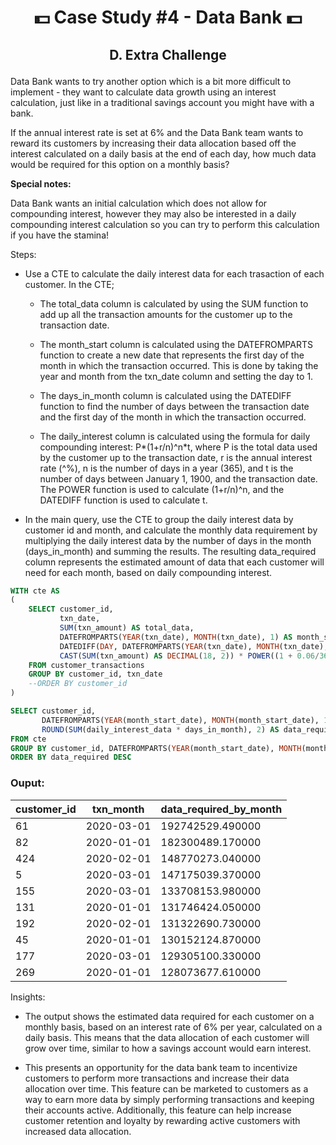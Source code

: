 # <p align="center" style="margin-top: 0px;">💵 Case Study #4 - Data Bank 💵
## <p align="center"> D. Extra Challenge

Data Bank wants to try another option which is a bit more difficult to implement - they want to calculate data growth
using an interest calculation, just like in a traditional savings account you might have with a bank.

If the annual interest rate is set at 6% and the Data Bank team wants to reward its customers by increasing their data allocation based off the interest calculated on a daily basis at the end of each day, how much data would be required for this option on a monthly basis?

**Special notes:**

Data Bank wants an initial calculation which does not allow for compounding interest, however they may also be interested in a daily compounding interest calculation so you can try to perform this calculation if you have the stamina!

Steps:

* Use a CTE to calculate the daily interest data for each trasaction of each customer. In the CTE;

  * The total_data column is calculated by using the SUM function to add up all the transaction amounts for the customer up to the transaction date.

  * The month_start column is calculated using the DATEFROMPARTS function to create a new date that represents the first day of the month in which the transaction occurred. This is done by taking the year and month from the txn_date column and setting the day to 1.

  * The days_in_month column is calculated using the DATEDIFF function to find the number of days between the transaction date and the first day of the month in which the transaction occurred.

  * The daily_interest column is calculated using the formula for daily compounding interest: P*(1+r/n)^n*t, where P is the total data used by the customer up to the transaction date, r is the annual interest rate (^%), n is the number of days in a year (365), and t is the number of days between January 1, 1900, and the transaction date. The POWER function is used to calculate (1+r/n)^n, and the DATEDIFF function is used to calculate t.

* In the main query, use the CTE to group the daily interest data by customer id and month, and calculate the monthly data requirement by multiplying
the daily interest data by the number of days in the month (days_in_month) and summing the results. The resulting data_required column represents the 
estimated amount of data that each customer will need for each month, based on daily compounding interest.

```sql
WITH cte AS
(
	SELECT customer_id,
		   txn_date,
		   SUM(txn_amount) AS total_data,
		   DATEFROMPARTS(YEAR(txn_date), MONTH(txn_date), 1) AS month_start_date,
		   DATEDIFF(DAY, DATEFROMPARTS(YEAR(txn_date), MONTH(txn_date), 1), txn_date) AS days_in_month,
		   CAST(SUM(txn_amount) AS DECIMAL(18, 2)) * POWER((1 + 0.06/365), DATEDIFF(DAY, '1900-01-01', txn_date)) AS daily_interest_data
	FROM customer_transactions
	GROUP BY customer_id, txn_date
	--ORDER BY customer_id
)

SELECT customer_id,
	   DATEFROMPARTS(YEAR(month_start_date), MONTH(month_start_date), 1) AS txn_month,
	   ROUND(SUM(daily_interest_data * days_in_month), 2) AS data_required
FROM cte
GROUP BY customer_id, DATEFROMPARTS(YEAR(month_start_date), MONTH(month_start_date), 1)
ORDER BY data_required DESC 
```

### Ouput:

customer_id | txn_month | data_required_by_month |
-- | -- | --
61 | 2020-03-01	| 192742529.490000
82 | 2020-01-01 | 182300489.170000
424 |	2020-02-01 | 148770273.040000
5 |	2020-03-01 | 147175039.370000
155 | 2020-03-01 | 133708153.980000
131	| 2020-01-01 | 131746424.050000
192	| 2020-02-01 | 131322690.730000
45 | 2020-01-01	| 130152124.870000
177	| 2020-03-01 | 129305100.330000
269	| 2020-01-01 | 128073677.610000

Insights:

* The output shows the estimated data required for each customer on a monthly basis, based on an interest rate of 6% per year,
calculated on a daily basis. This means that the data allocation of each customer will grow over time, similar to how a savings
account would earn interest.

* This presents an opportunity for the data bank team to incentivize customers to perform more transactions and increase their data allocation over time. This feature can be marketed to customers as a way to earn more data by simply performing transactions and keeping their accounts active. Additionally, this feature can help increase customer retention and loyalty by rewarding active customers with increased data allocation.